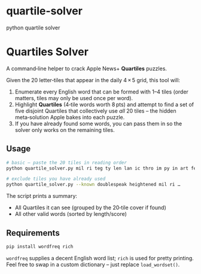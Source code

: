 # quartile-solver
python quartile solver


Quartiles Solver
================
A command‑line helper to crack Apple News+ **Quartiles** puzzles.

Given the 20 letter‑tiles that appear in the daily 4 × 5 grid, this tool
will:

1.  Enumerate every English word that can be formed with 1–4 tiles
    (order matters, tiles may only be used once per word).
2.  Highlight **Quartiles** (4‑tile words worth 8 pts) and attempt to find a
    set of five disjoint Quartiles that collectively use *all* 20 tiles –
    the hidden meta‑solution Apple bakes into each puzzle.
3.  If you have already found some words, you can pass them in so the
    solver only works on the remaining tiles.

Usage
-----
```bash
# basic – paste the 20 tiles in reading order
python quartile_solver.py mil ri teg ty len lan ic thro im py in art fec ally ni tion per ist phi al

# exclude tiles you have already used
python quartile_solver.py --known doublespeak heightened mil ri …
```

The script prints a summary:
* All Quartiles it can see (grouped by the 20‑tile cover if found)
* All other valid words (sorted by length/score)

Requirements
------------
```bash
pip install wordfreq rich
```
`wordfreq` supplies a decent English word list; `rich` is used for pretty
printing. Feel free to swap in a custom dictionary – just replace
`load_wordset()`.

